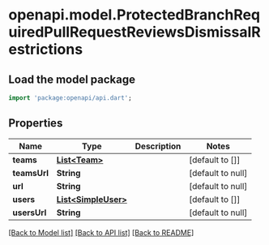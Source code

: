 # openapi.model.ProtectedBranchRequiredPullRequestReviewsDismissalRestrictions

## Load the model package
```dart
import 'package:openapi/api.dart';
```

## Properties
Name | Type | Description | Notes
------------ | ------------- | ------------- | -------------
**teams** | [**List&lt;Team&gt;**](Team.md) |  | [default to []]
**teamsUrl** | **String** |  | [default to null]
**url** | **String** |  | [default to null]
**users** | [**List&lt;SimpleUser&gt;**](SimpleUser.md) |  | [default to []]
**usersUrl** | **String** |  | [default to null]

[[Back to Model list]](../README.md#documentation-for-models) [[Back to API list]](../README.md#documentation-for-api-endpoints) [[Back to README]](../README.md)


